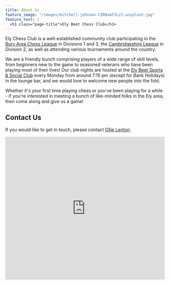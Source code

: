 ```yaml
---
title: About Us
feature_image: "/images/mitchell-johnson-CZRNxAIYLzI-unsplash.jpg"
feature_text: |
  <h1 class="page-title">Ely Beet Chess Club</h1>
---
```


Ely Chess Club is a well-established community club participating in the [Bury Area Chess League](https://www.buryleaguechess.org/) in Divisions 1 and 3, the [Cambridgeshire League](http://www.cambschess.co.uk/) in Division 2, as well as attending various tournaments around the country. 

We are a friendly bunch comprising players of a wide range of skill levels, from beginners new to the game to seasoned veterans who have been playing most of their lives! Our club nights are hosted at the [Ely Beet Sports & Social Club](https://goo.gl/maps/abuhtTemwurBzzay6) every Monday from around 7:15 pm (except for Bank Holidays) in the lounge bar, and we would love to welcome new people into the fold. 

Whether it's your first time playing chess or you've been playing for a while - if you're interested in meeting a bunch of like-minded folks in the Ely area, then come along and give us a game!

## Contact Us

If you would like to get in touch, please contact [Ollie Lenton](mailto:contact@elybeetchess.co.uk).

<iframe src="https://www.google.com/maps/embed?pb=!1m14!1m8!1m3!1d9736.291089220773!2d0.265469!3d52.4053573!3m2!1i1024!2i768!4f13.1!3m3!1m2!1s0x0%3A0xa9cc1bc22c221475!2sEly%20Beet%20Sports%20%26%20Social%20Club!5e0!3m2!1sen!2suk!4v1668725647294!5m2!1sen!2suk" width="100%" height="450" style="border:0;" allowfullscreen="" loading="lazy" referrerpolicy="no-referrer-when-downgrade"></iframe>